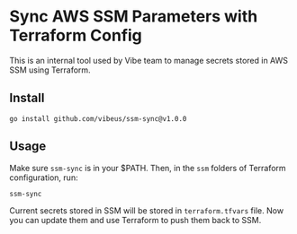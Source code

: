 # Sync AWS SSM Parameters with Terraform Config

This is an internal tool used by Vibe team to manage secrets stored in AWS SSM using Terraform.

## Install

```shell
go install github.com/vibeus/ssm-sync@v1.0.0
```

## Usage

Make sure `ssm-sync` is in your $PATH.  Then, in the `ssm` folders of Terraform configuration, run:

```shell
ssm-sync
```

Current secrets stored in SSM will be stored in `terraform.tfvars` file. Now you can update them
and use Terraform to push them back to SSM.
